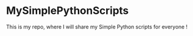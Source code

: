 # MySimplePythonScripts
This is my repo, where I will share my Simple Python scripts for everyone !

